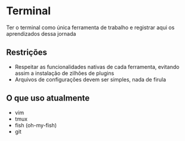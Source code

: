 # Terminal
Ter o terminal como única ferramenta de trabalho e registrar aqui os aprendizados dessa jornada

## Restrições

- Respeitar as funcionalidades nativas de cada ferramenta, evitando assim a instalação de zilhões de plugins
- Arquivos de configurações devem ser simples, nada de firula

## O que uso atualmente
- vim
- tmux
- fish (oh-my-fish)
- git



